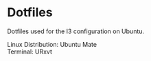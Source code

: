 # Dotfiles
Dotfiles used for the I3 configuration on Ubuntu.

Linux Distribution: Ubuntu Mate <br />
Terminal: URxvt <br />
